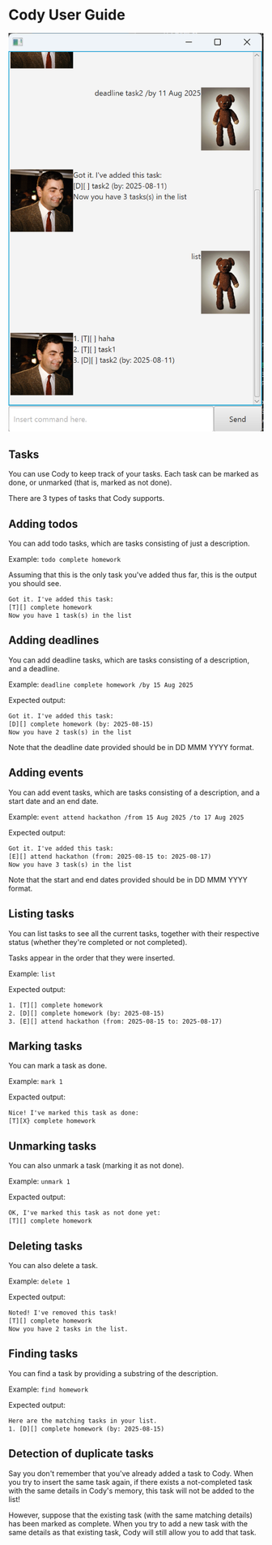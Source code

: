 # Cody User Guide

![Image](Ui.png)

## Tasks
You can use Cody to keep track of your tasks. Each task can be marked as done, or unmarked (that is, marked as not done).

There are 3 types of tasks that Cody supports.

## Adding todos
You can add todo tasks, which are tasks consisting of just a description.

Example: `todo complete homework`

Assuming that this is the only task you've added thus far, this is the output you should see.
```
Got it. I've added this task:
[T][] complete homework
Now you have 1 task(s) in the list
```

## Adding deadlines
You can add deadline tasks, which are tasks consisting of a description, and a deadline.

Example: `deadline complete homework /by 15 Aug 2025`

Expected output:
```
Got it. I've added this task:
[D][] complete homework (by: 2025-08-15)
Now you have 2 task(s) in the list
```

Note that the deadline date provided should be in DD MMM YYYY format.

## Adding events
You can add event tasks, which are tasks consisting of a description, and a start date and an end date.

Example: `event attend hackathon /from 15 Aug 2025 /to 17 Aug 2025`

Expected output:
```
Got it. I've added this task:
[E][] attend hackathon (from: 2025-08-15 to: 2025-08-17)
Now you have 3 task(s) in the list
```

Note that the start and end dates provided should be in DD MMM YYYY format.

## Listing tasks
You can list tasks to see all the current tasks, together with their respective status (whether they're completed or not completed).

Tasks appear in the order that they were inserted.

Example: `list`

Expected output:
```
1. [T][] complete homework
2. [D][] complete homework (by: 2025-08-15)
3. [E][] attend hackathon (from: 2025-08-15 to: 2025-08-17)
```

## Marking tasks
You can mark a task as done.

Example: `mark 1`

Expacted output:
```
Nice! I've marked this task as done:
[T][X} complete homework
```

## Unmarking tasks
You can also unmark a task (marking it as not done).

Example: `unmark 1`

Expacted output:
```
OK, I've marked this task as not done yet:
[T][] complete homework
```

## Deleting tasks
You can also delete a task.

Example: `delete 1`

Expected output:
```
Noted! I've removed this task!
[T][] complete homework
Now you have 2 tasks in the list.
```

## Finding tasks
You can find a task by providing a substring of the description.

Example: `find homework`

Expected output:
```
Here are the matching tasks in your list.
1. [D][] complete homework (by: 2025-08-15)
```

## Detection of duplicate tasks
Say you don't remember that you've already added a task to Cody. When you try to insert the same task again, if there exists a not-completed task with the same details in Cody's memory, this task will not be added to the list!

However, suppose that the existing task (with the same matching details) has been marked as complete. When you try to add a new task with the same details as that existing task, Cody will still allow you to add that task.
